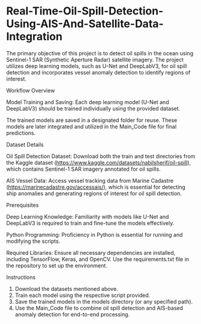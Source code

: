 # Real-Time-Oil-Spill-Detection-Using-AIS-And-Satellite-Data-Integration

The primary objective of this project is to detect oil spills in the ocean using Sentinel-1 SAR (Synthetic Aperture Radar) satellite imagery. The project utilizes deep learning models, such as U-Net and DeepLabV3, for oil spill detection and incorporates vessel anomaly detection to identify regions of interest.  

Workflow Overview  

Model Training and Saving: Each deep learning model (U-Net and DeepLabV3) should be trained individually using the provided dataset.  

The trained models are saved in a designated folder for reuse. These models are later integrated and utilized in the Main_Code file for final predictions.  

Dataset Details  

Oil Spill Detection Dataset: Download both the train and test directories from the Kaggle dataset (https://www.kaggle.com/datasets/nabilsherif/oil-spill), which contains Sentinel-1 SAR imagery annotated for oil spills.  

AIS Vessel Data: Access vessel tracking data from Marine Cadastre (https://marinecadastre.gov/accessais/), which is essential for detecting ship anomalies and generating regions of interest for oil spill detection.  

Prerequisites  

Deep Learning Knowledge: Familiarity with models like U-Net and DeepLabV3 is required to train and fine-tune the models effectively.  

Python Programming: Proficiency in Python is essential for running and modifying the scripts.  

Required Libraries: Ensure all necessary dependencies are installed, including TensorFlow, Keras, and OpenCV. Use the requirements.txt file in the repository to set up the environment.  

Instructions  

1. Download the datasets mentioned above.  
2. Train each model using the respective script provided.  
3. Save the trained models in the models directory (or any specified path).  
4. Use the Main_Code file to combine oil spill detection and AIS-based anomaly detection for end-to-end processing.
